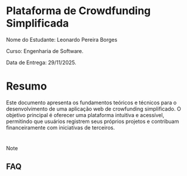 # Plataforma de Crowdfunding Simplificada

Nome do Estudante: Leonardo Pereira Borges

Curso: Engenharia de Software.

Data de Entrega: 29/11/2025.

# Resumo

Este documento apresenta os fundamentos teóricos e técnicos para o desenvolvimento de uma aplicação web de crowfunding simplificado. O objetivo principal é oferecer uma plataforma intuitiva e acessível, permitindo que usuários registrem seus próprios projetos e contribuam financeiramente com iniciativas de terceiros.

#

> [!Note]
> ## FAQ
